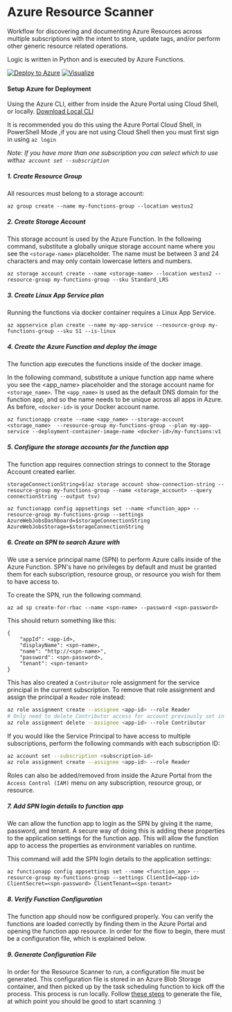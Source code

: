 # Azure Resource Scanner
Workflow for discovering and documenting Azure Resources across multiple subscriptions with the intent to store, update tags, and/or perform other generic resource related operations.

Logic is written in Python and is executed by Azure Functions.

[![Deploy to Azure](http://azuredeploy.net/deploybutton.png)](https://portal.azure.com/#create/Microsoft.Template/uri/https%3A%2F%2Fraw.githubusercontent.com%2Fericmaino%2Fazure-resource-scanner%2Fmaster%2FDeployment%2Fdeploy.azure.json)
[![Visualize](http://armviz.io/visualizebutton.png)](http://armviz.io/#/?load=https%3A%2F%2Fraw.githubusercontent.com%2Fericmaino%2Fazure-resource-scanner%2Fmaster%2FDeployment%2Fdeploy.azure.json)

#### Setup Azure for Deployment

Using the Azure CLI, either from inside the Azure Portal using Cloud Shell, or locally. [Download Local CLI](https://docs.microsoft.com/en-us/cli/azure/install-azure-cli?view=azure-cli-latest)

It is recommended you do this using the Azure Portal Cloud Shell, in PowerShell Mode ,if you are not using Cloud Shell then you must first sign in using ```az login```

*Note: If you have more than one subscription you can select which to use with```az account set --subscription ```*

##### 1. Create Resource Group
All resources must belong to a storage account:

```az group create --name my-functions-group --location westus2```

##### 2. Create Storage Account
This storage account is used by the Azure Function. In the following command, substitute a globally unique storage
account name where you see the ```<storage-name>``` placeholder. The name must be between 3 and 24 characters
and may only contain lowercase letters and numbers.

```az storage account create --name <storage-name> --location westus2 --resource-group my-functions-group --sku Standard_LRS```


##### 3. Create Linux App Service plan
Running the functions via docker container requires a Linux App Service.

```
az appservice plan create --name my-app-service --resource-group my-functions-group --sku S1 --is-linux
```

##### 4. Create the Azure Function and deploy the image
The function app executes the functions inside of the docker image.

In the following command, substitute a unique function app name where you see the <app_name> placeholder 
and the storage account name for ```<storage_name>```. The ```<app_name>``` is used as the default DNS 
domain for the function app, and so the name needs to be unique across all apps in Azure. 
As before, ```<docker-id>``` is your Docker account name.

```
az functionapp create --name <app_name> --storage-account  <storage_name>  --resource-group my-functions-group --plan my-app-service --deployment-container-image-name <docker-id>/my-functions:v1
```

##### 5. Configure the storage accounts for the function app
The function app requires connection strings to connect to the Storage Account created earlier.

```
storageConnectionString=$(az storage account show-connection-string --resource-group my-functions-group --name <storage_account> --query connectionString --output tsv)

az functionapp config appsettings set --name <function_app> --resource-group my-functions-group --settings AzureWebJobsDashboard=$storageConnectionString AzureWebJobsStorage=$storageConnectionString
```

##### 6. Create an SPN to search Azure with
We use a service principal name (SPN) to perform Azure calls inside of the Azure Function. SPN's have no 
privileges by default and must be granted them for each subscription, resource group, or resource you 
wish for them to have access to.

To create the SPN, run the following command.
```
az ad sp create-for-rbac --name <spn-name> --password <spn-password>
```   
This should return something like this:
```
{
    "appId": <app-id>,
    "displayName": <spn-name>,
    "name": "http://<spn-name>",
    "password": <spn-password>,
    "tenant": <spn-tenant>
}
```
This has also created a `Contributor` role assignment for the service principal in the current subscription. To remove that role assignment and assign the principal a `Reader` role instead:

```bash
az role assignment create --assignee <app-id> --role Reader
# Only need to delete Contributor access for account previously set in CLI
az role assignment delete --assignee <app-id> --role Contributor
```

If you would like the Service Principal to have access to multiple subscriptions, perform the following commands with each subscription ID:

```bash
az account set --subscription <subscription-id>
az role assignment create --assignee <app-id> --role Reader
```

Roles can also be added/removed from inside the Azure Portal from the `Access Control (IAM)`
menu on any subscription, resource group, or resource.

##### 7. Add SPN login details to function app
We can allow the function app to login as the SPN by giving it the name, password, and tenant.
A secure way of doing this is adding these properties to the application settings for the function app.
This will allow the function app to access the properties as environment variables on runtime.

This command will add the SPN login details to the application settings:
```
az functionapp config appsettings set --name <function_app> --resource-group my-functions-group --settings ClientId=<app-id> ClientSecret=<spn-password> ClientTenant=<spn-tenant>
```

##### 8. Verify Function Configuration
The function app should now be configured properly. You can verify the functions are loaded correctly by finding them in the Azure Portal and opening the function app resource. In order for the flow to begin, there must be a configuration file, which is explained below.

##### 9. Generate Configuration File
In order for the Resource Scanner to run, a configuration file must be generated. This configuration file is stored in an Azure Blob Storage container, and then picked up by the task scheduling function to kick off the process. This process is run locally. Follow [these steps](/GenerateConfig.md) to generate the file, at which point you should be good to start scanning :)
